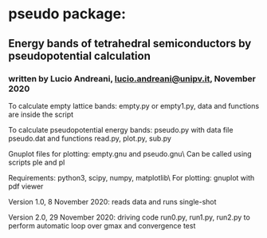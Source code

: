 # pseudo package:

## Energy bands of tetrahedral semiconductors by pseudopotential calculation

### written by Lucio Andreani, lucio.andreani@unipv.it, November 2020

To calculate empty lattice bands: empty.py or empty1.py, data and functions are inside the script

To calculate pseudopotential energy bands: pseudo.py with data file pseudo.dat and functions read.py, plot.py, sub.py

Gnuplot files for plotting: empty.gnu and pseudo.gnu\\
Can be called using scripts ple and pl

Requirements: python3, scipy, numpy, matplotlib\\
For plotting: gnuplot with pdf viewer

Version 1.0, 8 November 2020: reads data and runs single-shot

Version 2.0, 29 November 2020: driving code run0.py, run1.py, run2.py to perform automatic loop over gmax and convergence test

